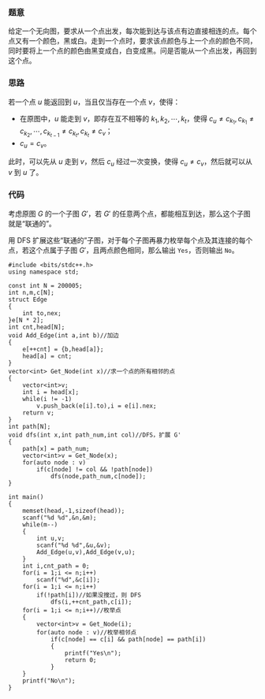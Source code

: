### 题意
给定一个无向图，要求从一个点出发，每次能到达与该点有边直接相连的点。每个点又有一个颜色，黑或白。走到一个点时，要求该点颜色与上一个点的颜色不同，同时要将上一个点的颜色由黑变成白，白变成黑。问是否能从一个点出发，再回到这个点。
### 思路
若一个点 $u$ 能返回到 $u$，当且仅当存在一个点 $v$，使得：

- 在原图中，$u$ 能走到 $v$，即存在互不相等的 $k_1,k_2,\cdots,k_t$，使得 $c_u \not = c_{k_1},c_{k_1} \not = c_{k_2},\cdots,c_{k_{t-1}} \not = c_{k_t},c_{k_t} \not = c_v$；
- $c_u = c_v$。

此时，可以先从 $u$ 走到 $v$，然后 $c_u$ 经过一次变换，使得 $c_u \not = c_v$，然后就可以从 $v$ 到 $u$ 了。
### 代码
考虑原图 $G$ 的一个子图 $G'$，若 $G'$ 的任意两个点，都能相互到达，那么这个子图就是“联通的”。

用 DFS 扩展这些“联通的”子图，对于每个子图再暴力枚举每个点及其连接的每个点，若这个点属于子图 $G'$，且两点颜色相同，那么输出 `Yes`，否则输出 `No`。

```
#include <bits/stdc++.h>
using namespace std;

const int N = 200005;
int n,m,c[N];
struct Edge
{
    int to,nex;
}e[N * 2];
int cnt,head[N];
void Add_Edge(int a,int b)//加边
{
    e[++cnt] = {b,head[a]};
    head[a] = cnt;
}
vector<int> Get_Node(int x)//求一个点的所有相邻的点
{
    vector<int>v;
    int i = head[x];
    while(i != -1)
        v.push_back(e[i].to),i = e[i].nex;
    return v;
}
int path[N];
void dfs(int x,int path_num,int col)//DFS，扩展 G'
{
    path[x] = path_num;
    vector<int>v = Get_Node(x);
    for(auto node : v)
        if(c[node] != col && !path[node])
            dfs(node,path_num,c[node]);
}

int main()
{
    memset(head,-1,sizeof(head));
    scanf("%d %d",&n,&m);
    while(m--)
    {
        int u,v;
        scanf("%d %d",&u,&v);
        Add_Edge(u,v),Add_Edge(v,u);
    }
    int i,cnt_path = 0;
    for(i = 1;i <= n;i++)
        scanf("%d",&c[i]);
    for(i = 1;i <= n;i++)
        if(!path[i])//如果没搜过，则 DFS
            dfs(i,++cnt_path,c[i]);
    for(i = 1;i <= n;i++)//枚举点
    {
        vector<int>v = Get_Node(i);
        for(auto node : v)//枚举相邻点
            if(c[node] == c[i] && path[node] == path[i])
            {
                printf("Yes\n");
                return 0;
            }
    }
    printf("No\n");
}
```